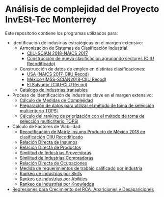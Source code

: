 # Análisis de complejidad del Proyecto InvESt-Tec Monterrey

Este repositorio contiene los programas utilizados para:
 
* Identificación de industrias estratégicas en el margen extensivo:
    - Armonización de Sistemas de Clasificación Industrial.
        + [CIIU-SCIAN 2018-NAICS 2017](datos/cws/empleo/ciiu-recodificacion-dario-diodato/src/build_recodificacion_ciiu-rev-4_scian.py)
        + [Construcción de nueva clasificación agrupando sectores (CIIU Recodificado)](datos/cws/empleo/ciiu-recodificacion-dario-diodato/src/nueva_clasificacion_ciiu.py)
    - Construcción de datos de empleo en distintas clasificaciones:
        + [USA (NAICS 2017-CIIU Recod)](datos/empleo/USA/src/procesa_empleo_usa_cbp.py)
        + [México (IMSS-SCIAN2018-CIIU Recod)](datos/empleo/MEX/src/procesa_empleo_mx_imss.py)
        + [El Salvador (CIIU-CIIU Recod)](datos/empleo/SLV/src/procesa_empleo_slv_seguridad_social.py)
    - [Catálogo de industrias transables](datos/diccionarios/traded_clusters_appendix/src/get_tradables_activities.py)
* Proceso de identificación de industrias clave en el margen extensivo:
    - [Cálculo de Medidas de Complejidad](src/build_complexity_measures.py)
    - [Preparación de datos para utilizar el método de toma de selección multicriterio TOPSI](src/prepara_multicriterio.py)
    - [Cálculo del ranking de priorización con el método de toma de selección multicriterio TOPSI](src/multicriterio_sectores.jl)
* Cálculo de Factores de Viabilidad:
    - [Recodificación de Matriz Insumo Producto de México 2018 en clasificación CIIU Recodificado](datos/mip/MEX/src/mip_desagrega_ciiu.py)
    - [Relación Directa de Insumos](src/build_complexity_measures.py)
    - [Relación Directa de Productos](src/build_complexity_measures.py)
    - [Similitud de Industrias Proveedoras](src/build_complexity_measures.py)
    - [Similitud de Industrias Compradoras](src/build_complexity_measures.py)
    - [Relación Directa de Ocupaciones](src/build_complexity_measures.py)
    - [Medida de requerimientos de trabajo calificado por industria](datos/tipo_empleo/USA/src/onet.py)
    - [Rankeo de industrias por Skills](datos/tipo_empleo/USA/src/rankea_skills_agregado.py)
    - [Rankeo de industrias por Abilities](datos/tipo_empleo/USA/src/rankea_abilities_agregado.py)
    - [Rankeo de industrias por Knowledge](datos/tipo_empleo/USA/src/rankea_knowledge_agregado.py)
* [Regresiones para Crecimiento del RCA, Apariciones y Desapariciones](src/regresiones_fe.jl)